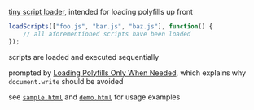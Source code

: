 [tiny script loader](#file-loader-js), intended for loading polyfills up front

```javascript
loadScripts(["foo.js", "bar.js", "baz.js"], function() {
	// all aforementioned scripts have been loaded
});
```

scripts are loaded and executed sequentially

prompted by
[Loading Polyfills Only When Needed](https://philipwalton.com/articles/loading-polyfills-only-when-needed/),
which explains why `document.write` should be avoided

see [`sample.html`](#file-sample-html) and [`demo.html`](#file-demo-html) for
usage examples
